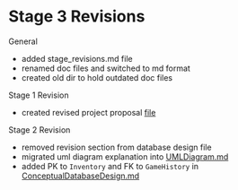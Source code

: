 # Stage 3 Revisions
General
- added stage_revisions.md file
- renamed doc files and switched to md format
- created old dir to hold outdated doc files

Stage 1 Revision
- created revised project proposal [file](ProjectProposal.md)

Stage 2 Revision
- removed revision section from database design file
- migrated uml diagram explanation into [UMLDiagram.md](UMLDiagram.md)
- added PK to `Inventory` and FK to `GameHistory` in [ConceptualDatabaseDesign.md](ConceptualDatabaseDesign.md)
